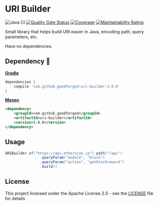 # URI Builder

![Java CI](https://github.com/GoodforGod/uri-builder/workflows/Java%20CI/badge.svg)
[![Quality Gate Status](https://sonarcloud.io/api/project_badges/measure?project=GoodforGod_uri-builder&metric=alert_status)](https://sonarcloud.io/dashboard?id=GoodforGod_uri-builder)
[![Coverage](https://sonarcloud.io/api/project_badges/measure?project=GoodforGod_uri-builder&metric=coverage)](https://sonarcloud.io/dashboard?id=GoodforGod_uri-builder)
[![Maintainability Rating](https://sonarcloud.io/api/project_badges/measure?project=GoodforGod_uri-builder&metric=sqale_rating)](https://sonarcloud.io/dashboard?id=GoodforGod_uri-builder)

Small library that helps build URI easier in Java, encoding path, query parameters, etc.

Have no dependencies.

## Dependency :rocket:

[**Gradle**](https://mvnrepository.com/artifact/com.github.goodforgod/uri-builder)
```groovy
dependencies {
    compile 'com.github.goodforgod:uri-builder:1.0.0'
}
```

[**Maven**](https://mvnrepository.com/artifact/com.github.goodforgod/uri-builder)
```xml
<dependency>
    <groupId>com.github.goodforgod</groupId>
    <artifactId>uri-builder</artifactId>
    <version>1.0.0</version>
</dependency>
```

## Usage

```java
URIBuilder.of("https://api.etherscan.io").path("/api")
                .queryParam("module", "block")
                .queryParam("action", "getblockreward")
                .build()
```

## License

This project licensed under the Apache License 2.0 - see the [LICENSE](LICENSE) file for details